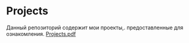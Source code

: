 # Projects
Данный репозиторий содержит мои проекты,. предоставленные для ознакомления.
[Projects.pdf](https://github.com/Jiolka/Projects/files/7100692/Projects.pdf)
